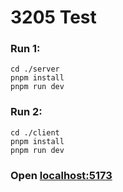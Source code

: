 # 3205 Test

### Run 1:
```
cd ./server
pnpm install
pnpm run dev
```
### Run 2:
```
cd ./client
pnpm install
pnpm run dev
```

### Open [localhost:5173](http://localhost:5173)